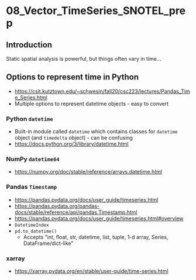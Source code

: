 # 08_Vector_TimeSeries_SNOTEL_prep

## Introduction
Static spatial analysis is powerful, but things often vary in time...

## Options to represent time in Python 
* https://csit.kutztown.edu/~schwesin/fall20/csc223/lectures/Pandas_Time_Series.html
* Multiple options to represent datetime objects - easy to convert

### Python `datetime`
* Built-in module called `datetime` which contains classes for `datetime` object (and `timedelta` object) - can be confusing
* https://docs.python.org/3/library/datetime.html

### NumPy `datetime64`
* https://numpy.org/doc/stable/reference/arrays.datetime.html

### Pandas `Timestamp`
* https://pandas.pydata.org/docs/user_guide/timeseries.html
* https://pandas.pydata.org/pandas-docs/stable/reference/api/pandas.Timestamp.html
* https://pandas.pydata.org/docs/user_guide/timeseries.html#overview
* `DatetimeIndex`
* `pd.to_datetime()`
    * Accepts "int, float, str, datetime, list, tuple, 1-d array, Series, DataFrame/dict-like"

### xarray
* https://xarray.pydata.org/en/stable/user-guide/time-series.html
